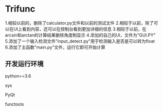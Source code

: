 # Trifunc
1.相较以前的，删除了calculator.py文件和以前的测试文件
2.相较于以前，除了可以在UI上看到内容，还可以在控制台看到更加详细的信息
3.相较于以前，在arcsin和arctan的计算结果删除角度制显示
4.添加的自己的UI，文件为"GUI.PY"
5.添加了一个输入检测文件"input_detect.py"用于检测输入是否是可以转为float
6.添加了主函数"main.py"文件，运行它即可开始计算
## 开发运行环境
python==3.6

sys

PyQt

functools
